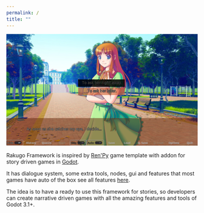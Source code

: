 ```yaml
---
permalink: /
title: ""
---
```


![](/assets/imgs_main/the_question2.png)

Rakugo Framework is inspired by [Ren'Py](https://www.renpy.org) game template with addon for story driven games in [Godot](https://godotengine.org).

It has dialogue system, some extra tools, nodes, gui and features that most games have auto of the box see all features [here](/features/).

The idea is to have a ready to use this framework for stories, so developers can create narrative driven games with all the amazing features and tools of Godot 3.1+.
